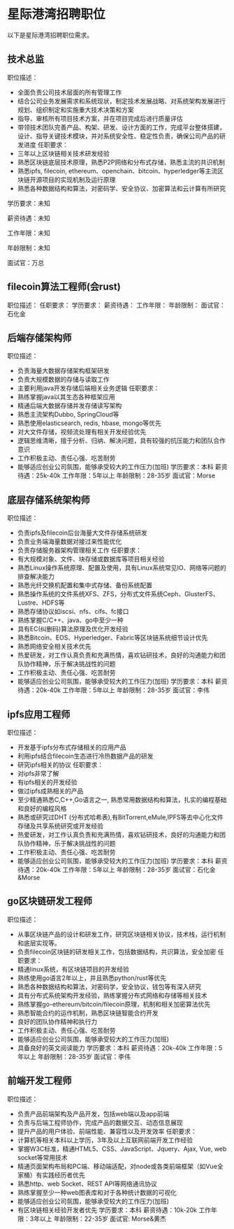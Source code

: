 # 星际港湾招聘职位
以下是星际港湾招聘职位需求。


## 技术总监
职位描述：
- 全面负责公司技术层面的所有管理工作
- 结合公司业务发展需求和系统现状，制定技术发展战略、对系统架构发展进行规划、组织制定和实施重大技术决策和方案
- 指导、审核所有项目技术方案，并在项目完成后进行质量评估
- 带领技术团队完善产品、构架、研发、设计方面的工作，完成平台整体搭建，设计、指导关键技术模块，并对系统安全性、稳定性负责，确保公司产品的研发进度
任职要求：
- 三年以上区块链相关技术研发经验
- 熟悉区块链底层技术原理，熟悉P2P网络和分布式存储，熟悉主流的共识机制
- 熟悉ipfs, filecoin, ethereum、openchain、bitcoin、hyperledger等主流区块链开源项目的实现机制及运行原理
- 熟悉各种数据结构和算法，对密码学、安全协议、加密算法和云计算有所研究

学历要求：未知

薪资待遇：未知

工作年限：未知

年龄限制：未知

面试官：万总

## filecoin算法工程师(会rust)
职位描述：
任职要求：
学历要求：
薪资待遇：
工作年限：
年龄限制：
面试官：石化金

## 后端存储架构师
职位描述：
- 负责海量大数据存储架构框架研发
- 负责大规模数据的存储与读取工作
- 主要利用java开发存储后端相关业务逻辑
任职要求：
- 熟练掌握java以其生态各种框架应用
- 精通后端大数据存储并发存储读写架构
- 熟悉主流架构Dubbo, SpringCloud等
- 熟悉使用elasticsearch, redis, hbase, mongo等优先
- 对大文件存储，视频流处理有相关开发经验优先
- 逻辑思维清晰，擅于分析、归纳、解决问题，具有较强的抗压能力和团队合作意识
- 工作积极主动、责任心强、吃苦耐劳
- 能够适应创业公司氛围，能够承受较大的工作压力(加班)
学历要求：本科
薪资待遇：25k-40k
工作年限：5年以上
年龄限制：28-35岁
面试官：Morse

## 底层存储系统架构师
职位描述：
- 负责ipfs及filecoin后台海量大文件存储系统研发
- 负责业务端海量数据对接过来性能优化
- 负责存储服务器架构管理相关工作
任职要求：
- 有大规模对象、文件、块存储或数据库等项目相关经验
- 熟悉Linux操作系统原理、配置及使用，具有Linux系统常见IO、网络等问题的排查解决能力
- 熟悉光纤交换机配置和集中式存储、备份系统配置
- 熟悉操作系统的文件系统XFS、ZFS，分布式文件系统Ceph、GlusterFS、Lustre、HDFS等
- 熟悉存储协议如iscsi、nfs、cifs、fc接口
- 熟练掌握C/C++、java、go中至少一种
- 具有EC(纠删码)算法原理及优化开发经验
- 熟悉Bitcoin、EOS、Hyperledger、Fabric等区块链系统细节设计优先
- 熟悉网络安全相关技术优先
- 热爱研发，对工作认真负责和充满热情，喜欢钻研技术，良好的沟通能力和团队协作精神，乐于解决挑战性的问题
- 工作积极主动、责任心强、吃苦耐劳
- 能够适应创业公司氛围，能够承受较大的工作压力(加班)
学历要求：本科
薪资待遇：20k-40k
工作年限：5年以上
年龄限制：28-35岁
面试官：李伟

## ipfs应用工程师
职位描述：
- 开发基于ipfs分布式存储相关的应用产品
- 利用ipfs结合filecoin生态进行冷热数据产品的研发
- 研究ipfs相关的协议
任职要求：
- 对ipfs非常了解
- 有ipfs相关的开发经验
- 做过ipfs成熟相关的产品
- 至少精通熟悉C,C++,Go语言之一, 熟悉常用数据结构和算法，扎实的编程基础和良好的编程风格
- 熟悉或研究过DHT (分布式哈希表),有BitTorrent,eMule,IPFS等去中心化文件存储及共享系统研究或开发经验
- 热爱研发，对工作认真负责和充满热情，喜欢钻研技术，良好的沟通能力和团队协作精神，乐于解决挑战性的问题
- 工作积极主动、责任心强、吃苦耐劳
- 能够适应创业公司氛围，能够承受较大的工作压力(加班)
学历要求：本科
薪资待遇：20k-40k
工作年限：5年以上
年龄限制：28-35岁
面试官：石化金&Morse

## go区块链研发工程师
职位描述：
- 从事区块链产品的设计和研发工作，研究区块链相关协议，技术栈，运行机制和底层实现等。
- 负责filecoin区块链的研发相关工作，包括数据结构，共识算法，安全加密
任职要求：
- 精通linux系统，有区块链项目的开发经验
- 熟练使用go语言2年以上，并且熟悉python/rust等优先
- 熟悉各种数据结构和算法，对密码学，安全协议，钱包等有深入研究
- 具有分布式系统架构开发经验，熟练掌握分布式网络和存储等相关技术
- 熟练掌握go-ethereum/bitcoin/filecoin原理，机制和相关加密算法优先
- 熟悉智能合约的运作机制，熟悉区块链智能合约开发
- 良好的团队协作精神和执行力
- 工作积极主动、责任心强、吃苦耐劳
- 能够适应创业公司氛围，能够承受较大的工作压力(加班)
- 具备良好的英文阅读能力
学历要求：本科
薪资待遇：20k-40k
工作年限：5年以上
年龄限制：28-35岁
面试官：李伟

## 前端开发工程师
职位描述：
- 负责产品前端架构及产品开发，包括web端以及app前端
- 负责与后端工程师协作，完成产品的数据交互、动态信息展现
- 提升产品的用户体验、前端性能、兼容性以及开发效率
任职要求：
- 计算机等相关本科以上学历，3年及以上互联网前端开发工作经验
- 掌握W3C标准，精通HTML5、CSS、JavaScript、Jquery、Ajax, Vue, web socket等常用技术
- 精通页面架构布局和PC端、移动端适配，对node或各类前端框架（如Vue全家桶）有实践经历者优先
- 熟悉http、web Socket、REST API等网络通讯协议
- 熟练掌握至少一种web图表库和对于各种统计数据的可视化
- 能够适应创业公司氛围，能够承受较大的工作压力(加班)
- 有区块链相关经验开发者优先
学历要求：本科
薪资待遇：10k-20k
工作年限：3年以上
年龄限制：22-35岁
面试官: Morse&黄杰
